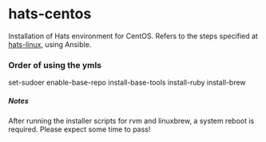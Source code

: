 # hats-centos
Installation of Hats environment for CentOS. Refers to the steps specified at [hats-linux](https://github.com/younglim/hats-linux/blob/master/centos-7/INSTALL.md), using Ansible.

### Order of using the ymls
set-sudoer
enable-base-repo
install-base-tools
install-ruby
install-brew

##### Notes
After running the installer scripts for rvm and linuxbrew, a system reboot is required. Please expect some time to pass! 
